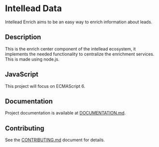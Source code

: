 <h1>Intellead Data</h1>


Intellead Enrich aims to be an easy way to enrich information about leads.

<h2>Description</h2>

This is the enrich center component of the intellead ecosystem, it implements the needed functionality to centralize the enrichment services.
This is made using node.js.

<h2>JavaScript</h2>

This project will focus on ECMAScript 6.

<h2>Documentation</h2>

Project documentation is available at <a href="https://github.com/intellead/intellead-enrich/blob/master/DOCUMENTATION.md">DOCUMENTATION.md</a>.

<h2>Contributing</h2>

See the <a href="https://github.com/intellead/intellead-enrich/blob/master/CONTRIBUTING.md">CONTRIBUTING.md</a> document for details.
